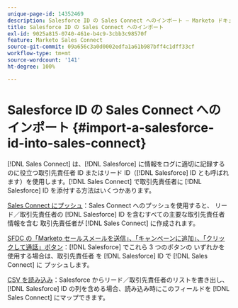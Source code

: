 ```yaml
---
unique-page-id: 14352469
description: Salesforce ID の Sales Connect へのインポート — Marketo ドキュメント — 製品ドキュメント
title: Salesforce ID の Sales Connect へのインポート
exl-id: 9025a815-0740-461e-b4c9-3cbb3c98570f
feature: Marketo Sales Connect
source-git-commit: 09a656c3a0d0002edfa1a61b987bff4c1dff33cf
workflow-type: tm+mt
source-wordcount: '141'
ht-degree: 100%

---
```


# Salesforce ID の Sales Connect へのインポート {#import-a-salesforce-id-into-sales-connect}

[!DNL Sales Connect] は、[!DNL Salesforce] に情報をログに適切に記録するのに役立つ取引先責任者 ID またはリード ID（[!DNL Salesforce] ID とも呼ばれます）を使用します。[!DNL Sales Connect] で取引先責任者に [!DNL Salesforce] ID を添付する方法はいくつかあります。

[Sales Connect にプッシュ](/help/marketo/product-docs/marketo-sales-connect/crm/salesforce-customization/push-to-sales-connect.md)：Sales Connect へのプッシュを使用すると、
リード／取引先責任者の [!DNL Salesforce] ID を含むすべての主要な取引先責任者情報を含む
取引先責任者が [!DNL Sales Connect] に作成されます。

[SFDC の「Marketo セールスメールを送信」、「キャンペーンに追加」、「クリックして通話」ボタン](/help/marketo/product-docs/marketo-sales-connect/crm/salesforce-customization/how-to-install-sales-connect-buttons-in-salesforce.md)：[!DNL Salesforce] でこれら 3 つのボタンの
いずれかを使用する場合は、取引先責任者
を [!DNL Salesforce] ID で [!DNL Sales Connect] に
プッシュします。

[CSV を読み込み](/help/marketo/product-docs/marketo-sales-connect/people/managing-contacts/import-contacts-via-csv.md)：Salesforce からリード／取引先責任者のリストを書き出し、[!DNL Salesforce] ID の列を含める場合、読み込み時にこのフィールドを [!DNL Sales Connect] にマップできます。
